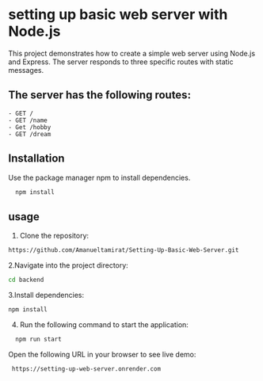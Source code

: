 # setting up basic web server with Node.js
This project demonstrates how to create a simple web server using Node.js and Express. The server responds to three specific routes with static messages.

## The server has the following routes:
    - GET /
    - GET /name
    - Get /hobby
    - GET /dream
    
## Installation
Use the package manager npm to install dependencies.
   ```bash
     npm install
   ```
## usage
1. Clone the repository:
```bash
https://github.com/Amanueltamirat/Setting-Up-Basic-Web-Server.git
```
2.Navigate into the project directory:
```bash
cd backend
```
3.Install dependencies:

```bash
npm install
```

4. Run the following command to start the application:

```bash
  npm run start
```

Open the following URL in your browser to see live demo:
```bash
 https://setting-up-web-server.onrender.com
```
